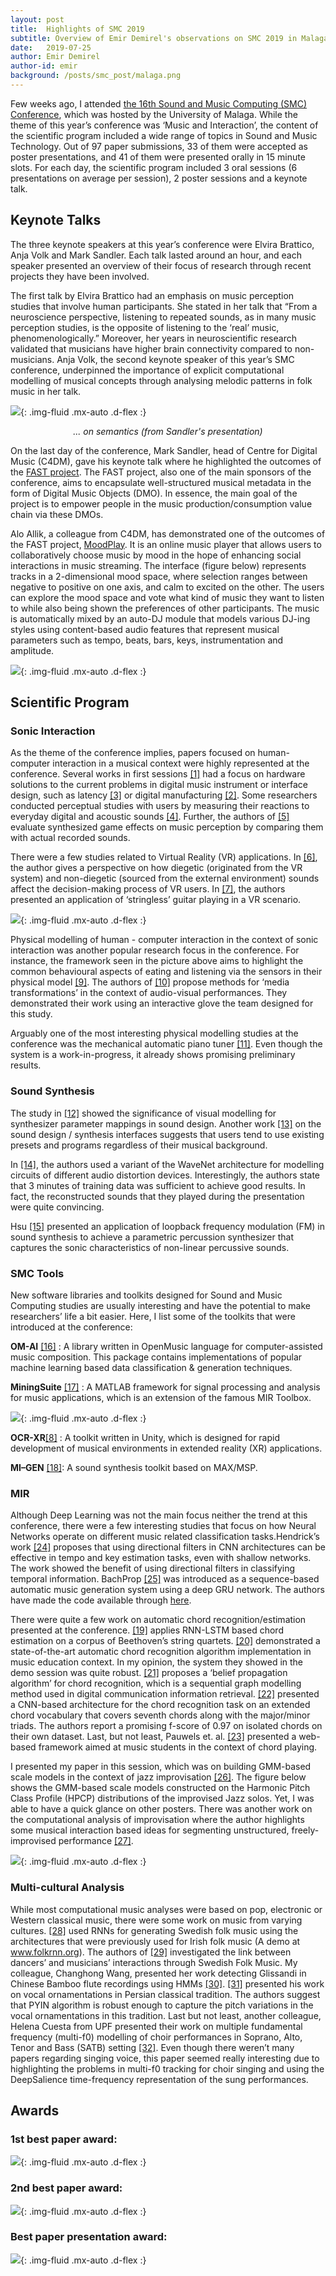 ```yaml
---
layout: post
title:  Highlights of SMC 2019
subtitle: Overview of Emir Demirel's observations on SMC 2019 in Malaga, Spain
date:   2019-07-25
author: Emir Demirel
author-id: emir
background: /posts/smc_post/malaga.png
---
```


Few weeks ago, I attended [the 16th Sound and Music Computing (SMC) Conference](http://smc2019.uma.es/), which was hosted by the University of Malaga. While the theme of this year’s conference was ‘Music and Interaction’, the content of the scientific program included a wide range of topics in Sound and Music Technology. Out of 97 paper submissions, 33 of them were accepted as poster presentations, and 41 of them were presented orally in 15 minute slots. For each day, the scientific program included 3 oral sessions (6 presentations on average per session), 2 poster sessions and a keynote talk.

## Keynote Talks

The three keynote speakers at this year’s conference were Elvira Brattico, Anja Volk and Mark Sandler. Each talk lasted around an hour, and each speaker presented an overview of their focus of research through recent projects they have been involved.

The first talk by Elvira Brattico had an emphasis on music perception studies that involve human participants. She stated in her talk that “From a neuroscience perspective, listening to repeated sounds, as in many music perception studies, is the opposite of listening to the ‘real’ music, phenomenologically.” Moreover, her years in neuroscientific research validated that musicians have higher brain connectivity compared to non-musicians. Anja Volk, the second keynote speaker of this year’s SMC conference, underpinned the importance of explicit computational modelling of musical concepts through analysing melodic patterns in folk music in her talk.

![](/posts/smc_post/smc1.png){: .img-fluid .mx-auto .d-flex :}
<center><i>... on semantics (from Sandler's presentation)</i></center>

On the last day of the conference, Mark Sandler, head of Centre for Digital Music (C4DM), gave his keynote talk where he highlighted the outcomes of the [FAST project](http://www.semanticaudio.ac.uk/news/). The FAST project, also one of the main sponsors of the conference, aims to encapsulate well-structured musical metadata in the form of Digital Music Objects (DMO). In essence, the main goal of the project is to empower people in the music production/consumption value chain via these DMOs.

Alo Allik, a colleague from C4DM, has demonstrated one of the outcomes of the FAST project, [MoodPlay](http://moodplay.github.io). It is an online music player that allows users to collaboratively choose music by mood in the hope of enhancing social interactions in music streaming. The interface (figure below) represents tracks in a 2-dimensional mood space, where selection ranges between negative to positive on one axis, and calm to excited on the other. The users can explore the mood space and vote what kind of music they want to listen to while also being shown the preferences of other participants.  The music is automatically mixed by an auto-DJ module that models various DJ-ing styles using content-based audio features that represent musical parameters such as tempo, beats, bars, keys, instrumentation and amplitude.

![](/posts/smc_post/smc3.png){: .img-fluid .mx-auto .d-flex :}

## Scientific Program
### Sonic Interaction
As the theme of the conference implies, papers focused on human-computer interaction in a musical context were highly represented at the conference. Several works in first sessions [[1]](http://smc2019.uma.es/articles/S1/S1_01_SMC2019_paper.pdf) had a focus on hardware solutions to the current problems in digital music instrument or interface design, such as latency [[3]](http://smc2019.uma.es/articles/S1/S1_03_SMC2019_paper.pdf) or digital manufacturing [[2]](http://smc2019.uma.es/articles/S1/S1_02_SMC2019_paper.pdf). Some researchers conducted perceptual studies with users by measuring their reactions to everyday digital and acoustic sounds [[4]](http://smc2019.uma.es/articles/S1/S1_05_SMC2019_paper.pdf). Further, the authors of [[5]](http://smc2019.uma.es/articles/S2/S2_05_SMC2019_paper.pdf) evaluate synthesized game effects on music perception by comparing them with actual recorded sounds.

There were a few studies related to Virtual Reality (VR) applications. In [[6]](http://smc2019.uma.es/articles/S3/S3_03_SMC2019_paper.pdf), the author gives a perspective on how diegetic (originated from the VR system) and non-diegetic (sourced from the external environment) sounds affect the decision-making process of VR users. In [[7]](http://smc2019.uma.es/articles/S3/S3_05_SMC2019_paper.pdf), the authors presented an application of ‘stringless’ guitar playing in a VR scenario.

![](/posts/smc_post/smc4.jpg){: .img-fluid .mx-auto .d-flex :}

Physical modelling of human - computer interaction in the context of sonic interaction was another popular research focus in the conference. For instance, the framework seen in the picture above aims to highlight the common behavioural aspects of eating and listening via the sensors in their physical model [[9]](http://smc2019.uma.es/articles/D2/D2_08_SMC2019_paper.pdf). The authors of [[10]](http://smc2019.uma.es/articles/P1/P1_09_SMC2019_paper.pdf) propose methods for ‘media transformations’ in the context of audio-visual performances. They demonstrated their work using an interactive glove the team designed for this study.

Arguably one of the most interesting physical modelling studies at the conference was the mechanical automatic piano tuner [[11]](http://smc2019.uma.es/articles/S2/S2_02_SMC2019_paper.pdf). Even though the system is a work-in-progress, it already shows promising preliminary results.

### Sound Synthesis

The study in [[12]](http://smc2019.uma.es/articles/S4/S4_01_SMC2019_paper.pdf) showed the significance of visual modelling for synthesizer parameter mappings in sound design. Another work [[13]](http://smc2019.uma.es/articles/S4/S4_03_SMC2019_paper.pdf) on the sound design / synthesis interfaces suggests that users tend to use existing presets and programs regardless of their musical background.

In [[14]](http://smc2019.uma.es/articles/S5/S5_02_SMC2019_paper.pdf), the authors used a variant of the WaveNet architecture for modelling circuits of different audio distortion devices. Interestingly, the authors state that 3 minutes of training data was sufficient to achieve good results. In fact, the reconstructed sounds that they played during the presentation were quite convincing.

Hsu [[15]](http://smc2019.uma.es/articles/S5/S5_05_SMC2019_paper.pdf) presented an application of loopback frequency modulation (FM) in sound synthesis to achieve a parametric percussion synthesizer that captures the sonic characteristics of non-linear percussive sounds.

### SMC Tools

New software libraries and toolkits designed for Sound and Music Computing studies are usually interesting and have the potential to make researchers’ life a bit easier. Here, I list some of the toolkits that were introduced at the conference:

**OM-AI** [[16]](http://smc2019.uma.es/articles/D1/D1_03_SMC2019_paper.pdf) : A library written in OpenMusic language for computer-assisted music composition. This package contains implementations of popular machine learning based data classification & generation techniques.

**MiningSuite** [[17]](http://smc2019.uma.es/articles/D3/D3_01_SMC2019_paper.pdf) : A MATLAB framework for signal processing and analysis for music applications, which is an extension of the famous MIR Toolbox.

![](/posts/smc_post/smc5.png){: .img-fluid .mx-auto .d-flex :}

**OCR-XR**[[8]](http://smc2019.uma.es/articles/S3/S3_04_SMC2019_paper.pdf) : A toolkit written in Unity, which is designed for rapid development of musical environments in extended reality (XR) applications.

**MI–GEN** [[18]](http://smc2019.uma.es/articles/S5/S5_03_SMC2019_paper.pdf): A sound synthesis toolkit based on MAX/MSP.

### MIR

Although Deep Learning was not the main focus neither the trend at this conference, there were a few interesting studies that focus on how Neural Networks operate on different music related classification tasks.Hendrick’s work [[24]](http://smc2019.uma.es/articles/P1/P1_07_SMC2019_paper.pdf) proposes that using directional filters in CNN architectures can be effective in tempo and key estimation tasks, even with shallow networks. The work showed the benefit of using directional filters in classifying temporal information. BachProp [[25]](http://smc2019.uma.es/articles/S6/S6_01_SMC2019_paper.pdf) was introduced as a sequence-based automatic music generation system using a deep GRU network. The authors have made the code available through [here](https://github.com/FlorianColombo/BachProp).

There were quite a few work on automatic chord recognition/estimation presented at the conference. [[19]](http://smc2019.uma.es/articles/P2/P2_06_SMC2019_paper.pdf) applies RNN-LSTM based chord estimation on a corpus of Beethoven’s string quartets. [[20]](http://smc2019.uma.es/articles/D2/D2_07_SMC2019_paper.pdf) demonstrated a state-of-the-art automatic chord recognition algorithm implementation in music education context. In my opinion, the system they showed in the demo session was quite robust. [[21]](http://smc2019.uma.es/articles/S8/S8_03_SMC2019_paper.pdf) proposes a ‘belief propagation algorithm’ for chord recognition, which is a sequential graph modelling method used in digital communication information retrieval. [[22]](http://smc2019.uma.es/articles/S8/S8_05_SMC2019_paper.pdf) presented a CNN-based architecture for the chord recognition task on an extended chord vocabulary that covers seventh chords along with the major/minor triads. The authors report a promising f-score of 0.97 on isolated chords on their own dataset. Last, but not least, Pauwels et. al. [[23]](http://smc2019.uma.es/articles/D3/D3_06_SMC2019_paper.pdf) presented a web-based framework aimed at music students in the context of chord playing.

I presented my paper in this session, which was on building GMM-based scale models in the context of jazz improvisation [[26]](http://smc2019.uma.es/articles/P1/P1_11_SMC2019_paper.pdf). The figure below shows the GMM-based scale models constructed on the Harmonic Pitch Class Profile (HPCP) distributions of the improvised Jazz solos. Yet, I was able to have a quick glance on other posters. There was another work on the computational analysis of improvisation where the author highlights some musical interaction based ideas for segmenting unstructured, freely-improvised performance [[27]](http://smc2019.uma.es/articles/P3/P3_10_SMC2019_paper.pdf).

![](/posts/smc_post/smc6.png){: .img-fluid .mx-auto .d-flex :}

### Multi-cultural Analysis

While most computational music analyses were based on pop, electronic or Western classical music, there were some work on music from varying cultures. [[28]](http://smc2019.uma.es/articles/S8/S8_06_SMC2019_paper.pdf) used RNNs for generating Swedish folk music using the architectures that were previously used for Irish folk music (A demo at www.folkrnn.org). The authors of [[29]](http://smc2019.uma.es/articles/S7/S7_03_SMC2019_paper.pdf) investigated the link between dancers’ and musicians’ interactions through Swedish Folk Music. My colleague, Changhong Wang, presented her work detecting Glissandi in Chinese Bamboo flute recordings using HMMs [[30]](http://smc2019.uma.es/articles/S8/S8_04_SMC2019_paper.pdf). [[31]](http://smc2019.uma.es/articles/P3/P3_04_SMC2019_paper.pdf) presented his work on vocal ornamentations in Persian classical tradition. The authors suggest that PYIN algorithm is robust enough to capture the pitch variations in the vocal ornamentations in this tradition. Last but not least, another colleague, Helena Cuesta from UPF presented their work on multiple fundamental frequency (multi-f0) modelling of choir performances in Soprano, Alto, Tenor and Bass (SATB) setting [[32]](http://smc2019.uma.es/articles/P3/P3_06_SMC2019_paper.pdf). Even though there weren’t many papers regarding singing voice, this paper seemed really interesting due to highlighting the problems in multi-f0 tracking for choir singing and using the DeepSalience time-frequency representation of the sung performances.

## Awards
### 1st best paper award:
![](/posts/smc_post/smc7.png){: .img-fluid .mx-auto .d-flex :}

### 2nd best paper award:
![](/posts/smc_post/smc8.png){: .img-fluid .mx-auto .d-flex :}

### Best paper presentation award:
![](/posts/smc_post/smc9.png){: .img-fluid .mx-auto .d-flex :}

